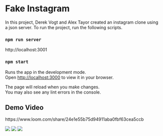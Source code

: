 # Fake Instagram

In this project, Derek Vogt and Alex Tayor created an instagram clone using a json server. To run the project, run the following scripts.

### `npm run server`

http://localhost:3001

### `npm start`

Runs the app in the development mode.\
Open [http://localhost:3000](http://localhost:3000) to view it in your browser.

The page will reload when you make changes.\
You may also see any lint errors in the console.

<h2>Demo Video </h2>
<p>https://www.loom.com/share/24e1e55b75d94911aba0fbf63cea5ccb</p>

<img src="https://i.gyazo.com/aa32df27aea782c81187373ce9bb0e95.jpg"/>
<img src="https://i.gyazo.com/a2bf462aac5246db3476977e7919351d.jpg"/>
<img src="https://i.gyazo.com/7050e5fc1a2b3d85368e64ee8e0b4f5a.jpg"/>

